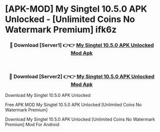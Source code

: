 # [APK-MOD] My Singtel 10.5.0 APK Unlocked - [Unlimited Coins No Watermark Premium] ifk6z



<div align="center">
<h3>🔴 Download [Server1] 👉👉 <a href="https://momento.my/?title=My_Singtel_10.5.0_APK_Unlocked">My Singtel 10.5.0 APK Unlocked Mod Apk</a></h3><br>

<h3>🔴 Download [Server2] 👉👉 <a href="https://momento.my/?title=My_Singtel_10.5.0_APK_Unlocked">My Singtel 10.5.0 APK Unlocked Mod Apk</a></h3>
</div>



Download My Singtel 10.5.0 APK Unlocked 

Free APK MOD My Singtel 10.5.0 APK Unlocked [Unlimited Coins No Watermark Premium]

Download My Singtel 10.5.0 APK Unlocked [Unlimited Coins No Watermark Premium] Mod For Android

